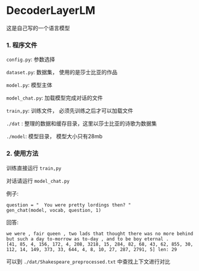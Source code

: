 # DecoderLayerLM

这是自己写的一个语言模型

### 1. 程序文件

`config.py`: 参数选择

`dataset.py`: 数据集， 使用的是莎士比亚的作品

`model.py`: 模型主体

`model_chat.py`: 加载模型完成对话的文件

`train,py`: 训练文件， 必须先训练之后才可以加载文件

`./dat` : 整理的数据和缓存目录，这里以莎士比亚的诗歌为数据集

`./model`: 模型目录， 模型大小只有28mb

### 2. 使用方法

训练直接运行 `train,py`

对话请运行 `model_chat.py`

例子:
```
question = "  You were pretty lordings then? "
gen_chat(model, vocab, question, 1)
```
回答:

```
we were , fair queen , two lads that thought there was no more behind but such a day to-morrow as to-day , and to be boy eternal .
[41, 85, 4, 156, 172, 4, 208, 3218, 15, 284, 82, 68, 43, 62, 855, 30, 112, 14, 149, 373, 33, 644, 4, 8, 10, 27, 287, 2791, 5] len: 29
```

可以到 `./dat/Shakespeare_preprocessed.txt` 中查找上下文进行对比

